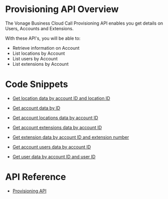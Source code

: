 # Provisioning API Overview
The Vonage Business Cloud Call Provisioning API enables you get details on Users, Accounts and Extensions.

With these API's, you will be able to:
* Retrieve information on Account
* List locations by Account
* List users by Account
* List extensions by Account

# Code Snippets
* [Get location data by account ID and location ID](code_snippets/get-location-data-account-id-location-id.md)
* [Get account data by ID](code_snippets/get-account-by-id.md)
* [Get account locations data by account ID](code_snippets/get-account-location-by-account-id.md)

* [Get account extensions data by account ID](code_snippets/get-account-extension-by-account-id.md)
* [Get extension data by account ID and extension number](code_snippets/get-extension-by-account-id-extension-number.md)

* [Get account users data by account ID](code_snippets/get-account-users-by-account-id.md)
* [Get user data by account ID and user ID](code_snippets/get-user-by-account-id-user-id.md)

# API Reference

* [Provisioning API]()
